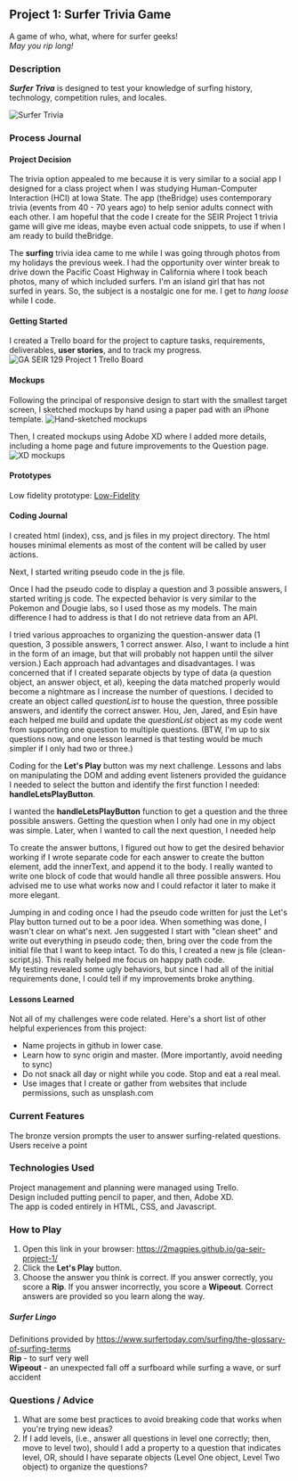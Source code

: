## Project 1: Surfer Trivia Game

A game of who, what, where for surfer geeks!  
_May you rip long!_

### Description

**_Surfer Triva_** is designed to test your knowledge of surfing history, technology, competition rules, and locales.

![Surfer Trivia](/images/Surfer-trivia.png)

### Process Journal

#### Project Decision

The trivia option appealed to me because it is very similar to a social app I designed for a class project when I was studying Human-Computer Interaction (HCI) at Iowa State. The app (theBridge) uses contemporary trivia (events from 40 - 70 years ago) to help senior adults connect with each other. I am hopeful that the code I create for the SEIR Project 1 trivia game will give me ideas, maybe even actual code snippets, to use if when I am ready to build theBridge.

The **surfing** trivia idea came to me while I was going through photos from my holidays the previous week. I had the opportunity over winter break to drive down the Pacific Coast Highway in California where I took beach photos, many of which included surfers. I'm an island girl that has not surfed in years. So, the subject is a nostalgic one for me. I get to _hang loose_ while I code.

#### Getting Started

I created a Trello board for the project to capture tasks, requirements, deliverables, **user stories**, and to track my progress.
![GA SEIR 129 Project 1 Trello Board](/images/trello_board.png)

#### Mockups

Following the principal of responsive design to start with the smallest target screen, I sketched mockups by hand using a paper pad with an iPhone template.
![Hand-sketched mockups](/images/IMG_6314.jpg)

Then, I created mockups using Adobe XD where I added more details, including a home page and future improvements to the Question page.
![XD mockups](/images/XD_Mockups.png)

#### Prototypes

Low fidelity prototype: [Low-Fidelity](https://xd.adobe.com/view/83474e16-2e69-4ae0-5a98-d1051f513d9e-f576/)

#### Coding Journal

I created html (index), css, and js files in my project directory. The html houses minimal elements as most of the content will be called by user actions.

Next, I started writing pseudo code in the js file.

Once I had the pseudo code to display a question and 3 possible answers, I started writing js code. The expected behavior is very similar to the Pokemon and Dougie labs, so I used those as my models. The main difference I had to address is that I do not retrieve data from an API.

I tried various approaches to organizing the question-answer data (1 question, 3 possible answers, 1 correct answer. Also, I want to include a hint in the form of an image, but that will probably not happen until the silver version.)
Each approach had advantages and disadvantages. I was concerned that if I created separate objects by type of data (a question object, an answer object, et al), keeping the data matched properly would become a nightmare as I increase the number of questions. I decided to create an object called _questionList_ to house the question, three possible answers, and identify the correct answer. Hou, Jen, Jared, and Esin have each helped me build and update the _questionList_ object as my code went from supporting one question to multiple questions. (BTW, I'm up to six questions now, and one lesson learned is that testing would be much simpler if I only had two or three.)

Coding for the **Let's Play** button was my next challenge. Lessons and labs on manipulating the DOM and adding event listeners provided the guidance I needed to select the button and identify the first function I needed: **handleLetsPlayButton**.

I wanted the **handleLetsPlayButton** function to get a question and the three possible answers. Getting the question when I only had one in my object was simple. Later, when I wanted to call the next question, I needed help

To create the answer buttons, I figured out how to get the desired behavior working if I wrote separate code for each answer to create the button element, add the innerText, and append it to the body. I really wanted to write one block of code that would handle all three possible answers. Hou advised me to use what works now and I could refactor it later to make it more elegant.

Jumping in and coding once I had the pseudo code written for just the Let's Play button turned out to be a poor idea. When something was done, I wasn't clear on what's next. Jen suggested I start with "clean sheet" and write out everything in pseudo code; then, bring over the code from the initial file that I want to keep intact. To do this, I created a new js file (clean-script.js). This really helped me focus on happy path code.  
My testing revealed some ugly behaviors, but since I had all of the initial requirements done, I could tell if my improvements broke anything.

#### Lessons Learned

Not all of my challenges were code related. Here's a short list of other helpful experiences from this project:

- Name projects in github in lower case.
- Learn how to sync origin and master. (More importantly, avoid needing to sync)
- Do not snack all day or night while you code. Stop and eat a real meal.
- Use images that I create or gather from websites that include permissions, such as unsplash.com

### Current Features

The bronze version prompts the user to answer surfing-related questions. Users receive a point

### Technologies Used

Project management and planning were managed using Trello.  
Design included putting pencil to paper, and then, Adobe XD.  
The app is coded entirely in HTML, CSS, and Javascript.

### How to Play

1. Open this link in your browser: https://2magpies.github.io/ga-seir-project-1/
2. Click the **Let's Play** button.
3. Choose the answer you think is correct.
   If you answer correctly, you score a **Rip**. If you answer incorrectly, you score a **Wipeout**. Correct answers are provided so you learn along the way.

##### Surfer Lingo

Definitions provided by https://www.surfertoday.com/surfing/the-glossary-of-surfing-terms  
**Rip** - to surf very well  
**Wipeout** - an unexpected fall off a surfboard while surfing a wave, or surf accident

### Questions / Advice

1. What are some best practices to avoid breaking code that works when you're trying new ideas?
2. If I add levels, (i.e., answer all questions in level one correctly; then, move to level two), should I add a property to a question that indicates level, OR, should I have separate objects (Level One object, Level Two object) to organize the questions?
